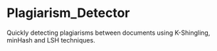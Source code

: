 # Plagiarism_Detector
Quickly detecting plagiarisms between documents using K-Shingling, minHash and LSH techniques.
